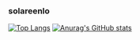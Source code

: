 ### solareenlo
[![Top Langs](https://github-readme-stats.vercel.app/api/top-langs/?username=solareenlo)](https://github.com/anuraghazra/github-readme-stats)
[![Anurag's GitHub stats](https://github-readme-stats.vercel.app/api?username=solareenlo)](https://github.com/anuraghazra/github-readme-stats)
